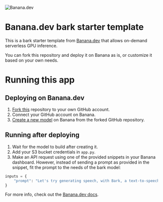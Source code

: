 ![](https://www.banana.dev/lib_zOkYpJoyYVcAamDf/x2p804nk9qvjb1vg.svg?w=340 "Banana.dev")

# Banana.dev bark starter template

This is a bark starter template from [Banana.dev](https://www.banana.dev) that allows on-demand serverless GPU inference.

You can fork this repository and deploy it on Banana as is, or customize it based on your own needs.


# Running this app

## Deploying on Banana.dev

1. [Fork this](https://github.com/bananaml/demo-bark/fork) repository to your own GitHub account.
2. Connect your GitHub account on Banana.
3. [Create a new model](https://app.banana.dev/deploy) on Banana from the forked GitHub repository.

## Running after deploying

1. Wait for the model to build after creating it.
2. Add your S3 bucket credentials in `app.py`.
3. Make an API request using one of the provided snippets in your Banana dashboard. However, instead of sending a prompt as provided in the snippet, fit the prompt to the needs of the bark model:

```python
inputs = {
    "prompt": "Let's try generating speech, with Bark, a text-to-speech model"
}
```

For more info, check out the [Banana.dev docs](https://docs.banana.dev/banana-docs/).